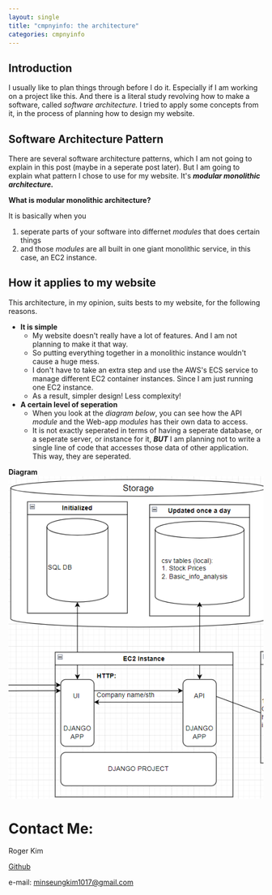```yaml
---
layout: single
title: "cmpnyinfo: the architecture"
categories: cmpnyinfo
---
```


## Introduction

I usually like to plan things through before I do it. Especially if I am working on a project like this. And there is a literal study revolving how to make a software, called _software architecture._ I tried to apply some concepts from it, in the process of planning how to design my website.

## Software Architecture Pattern

There are several software architecture patterns, which I am not going to explain in this post (maybe in a seperate post later). But I am going to explain what pattern I chose to use for my website. It's ***modular monolithic architecture.***

**What is modular monolithic architecture?**

It is basically when you 
1. seperate parts of your software into differnet _modules_ that does certain things
2. and those _modules_ are all built in one giant monolithic service, in this case, an EC2 instance.

## How it applies to my website

This architecture, in my opinion, suits bests to my website, for the following reasons.

- **It is simple**
    - My website doesn't really have a lot of features. And I am not planning to make it that way.
    - So putting everything together in a monolithic instance wouldn't cause a huge mess.
    - I don't have to take an extra step and use the AWS's ECS service to manage different EC2 container instances. Since I am just running one EC2 instance.
    - As a result, simpler design! Less complexity!
- **A certain level of seperation**
    - When you look at the _diagram below_, you can see how the API _module_ and the Web-app _modules_ has their own data to access.
    - It is not exactly seperated in terms of having a seperate database, or a seperate server, or instance for it, ***BUT*** I am planning not to write a single line of code that accesses those data of other application. This way, they are seperated.

**Diagram** 
![diagram](/assets/img/cmpnyinfo_architecture.png)

# Contact Me:

Roger Kim

[Github](https://github.com/RogerKimJazzLover)

e-mail: <minseungkim1017@gmail.com> 